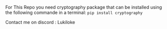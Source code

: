 For This Repo you need cryptography package that can be installed using the following commande in a terminal:
`pip install cryptography`


Contact me on discord : Lukiloke
